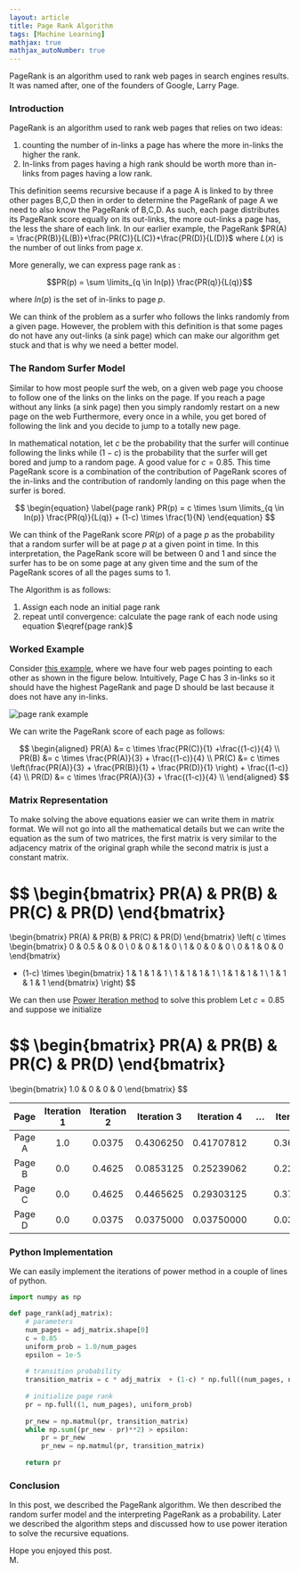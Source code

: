 ```yaml
---
layout: article
title: Page Rank Algorithm
tags: [Machine Learning]
mathjax: true
mathjax_autoNumber: true
---
```

PageRank is an algorithm used to rank web pages in search engines results. It was named after, one of the founders of Google, Larry Page.

<!--more-->

### Introduction

PageRank is an algorithm used to rank web pages that relies on two ideas:

1.  counting the number of in-links a page has where the more in-links the higher the rank.  
2.  In-links from pages having a high rank should be worth more than in-links from pages having a low rank.

This definition seems recursive because if a page A is linked to by three other pages B,C,D then in order to determine the PageRank of page A we need to also know the PageRank of B,C,D. As such, each page distributes its PageRank score equally on its out-links, the more out-links a page has, the less the share of each link. In our earlier example, the PageRank $PR(A) = \frac{PR(B)}{L(B)}+\frac{PR(C)}{L(C)}+\frac{PR(D)}{L(D)}$ where $L(x)$ is the number of out links from page $x$. 

More generally, we can express page rank as :
 
$$PR(p) = \sum \limits_{q \in In(p)} \frac{PR(q)}{L(q)}$$
 
where $In(p)$ is the set of in-links to page $p$. 

We can think of the problem as a surfer who follows the links randomly from a given page. However, the problem with this definition is that some pages do not have any out-links (a sink page) which can make our algorithm get stuck and that is why we need a better model.

### The Random Surfer Model

Similar to how most people surf the web, on a given web page you choose to follow one of the links on the links on the page. If you reach a page without any links (a sink page) then you simply randomly restart on a new page on the web Furthermore, every once in a while, you get bored of following the link and you decide to jump to a totally new page.

In mathematical notation, let $c$ be the probability that the surfer will continue following the links while $(1-c)$ is the probability that the surfer will get bored and jump to a random page. A good value for $c = 0.85.$ This time PageRank score is a combination of the contribution of PageRank scores of the in-links and the contribution of randomly landing on this page when the surfer is bored.

$$
\begin{equation}
\label{page rank}
PR(p) = c \times \sum \limits_{q \in In(p)} \frac{PR(q)}{L(q)} + (1-c) \times \frac{1}{N}
\end{equation}
$$

We can think of the PageRank score $PR(p)$ of a page $p$ as the probability that a random surfer will be at page $p$ at a given point in time. In this interpretation, the PageRank score will be between 0 and 1 and since the surfer has to be on some page at any given time and the sum of the PageRank scores of all the pages sums to 1. 

The Algorithm is as follows:

1. Assign each node an initial page rank
2. repeat until convergence: calculate the page rank of each node using equation  $\eqref{page rank}$

### Worked Example

Consider [this example](https://www.cs.princeton.edu/~chazelle/courses/BIB/pagerank.htm), where we have four web pages pointing to each other as shown in the figure below. Intuitively, Page C has 3 in-links so it should have the highest PageRank and page D should be last because it does not have any in-links.

![page rank example](/assets/images/page-rank./example.PNG) 

We can write the PageRank score of each page as follows:

$$
\begin{aligned}
PR(A) &= c \times \frac{PR(C)}{1} +\frac{(1-c)}{4} \\
PR(B) &= c \times \frac{PR(A)}{3} + \frac{(1-c)}{4} \\
PR(C) &= c \times \left(\frac{PR(A)}{3} + \frac{PR(B)}{1} + \frac{PR(D)}{1} \right)  + \frac{(1-c)}{4} \\
PR(D) &= c \times \frac{PR(A)}{3} + \frac{(1-c)}{4} \\
\end{aligned}
$$

### Matrix Representation

To make solving the above equations easier we can write them in matrix format. We will not go into all the mathematical details but we can write the equation as the sum of two matrices, the first matrix is very similar to the adjacency matrix of the original graph while the second matrix is just a constant matrix.

$$
\begin{bmatrix}
PR(A) & PR(B) & PR(C) & PR(D)
\end{bmatrix}
=
\begin{bmatrix}
PR(A) & PR(B) & PR(C) & PR(D)
\end{bmatrix}
\left( c \times 
\begin{bmatrix}
0 & 0.5 & 0 & 0 \\
0 & 0 & 1 & 0 \\
1 & 0 & 0 & 0 \\
0 & 1 & 0 & 0
\end{bmatrix}
+ (1-c) \times 
\begin{bmatrix}
1 & 1 & 1 & 1 \\
1 & 1 & 1 & 1 \\
1 & 1 & 1 & 1 \\
1 & 1 & 1 & 1
\end{bmatrix}
\right)
$$

We can then use [Power Iteration method](https://en.wikipedia.org/wiki/Power_iteration) to solve this problem Let $c = 0.85$ and suppose we initialize 

$$
\begin{bmatrix}
PR(A) & PR(B) & PR(C) & PR(D)
\end{bmatrix}
=
\begin{bmatrix}
1.0 & 0 & 0 & 0
\end{bmatrix}
$$


 Page  | Iteration 1 | Iteration 2 | Iteration 3 | Iteration 4 |   …   | Iteration 12
:----: | :---------: | :---------: | :---------: | :---------: | :---: | :----------:
Page A |     1.0     |   0.0375    |  0.4306250  | 0.41707812  |       |  0.36124157
Page B |     0.0     |   0.4625    |  0.0853125  | 0.25239062  |       |  0.22300072
Page C |     0.0     |   0.4625    |  0.4465625  | 0.29303125  |       |  0.37825770
Page D |     0.0     |   0.0375    |  0.0375000  | 0.03750000  |       |  0.03750000


### Python Implementation

We can easily implement the iterations of power method in a couple of lines of python.

```python
import numpy as np

def page_rank(adj_matrix):
    # parameters
    num_pages = adj_matrix.shape[0]
    c = 0.85
    uniform_prob = 1.0/num_pages
    epsilon = 1e-5
    
    # transition probability
    transition_matrix = c * adj_matrix  + (1-c) * np.full((num_pages, num_pages), uniform_prob)
    
    # initialize page rank
    pr = np.full((1, num_pages), uniform_prob)
    
    pr_new = np.matmul(pr, transition_matrix)
    while np.sum((pr_new - pr)**2) > epsilon:
        pr = pr_new
        pr_new = np.matmul(pr, transition_matrix)
    
    return pr
```

### Conclusion

In this post, we described the PageRank algorithm. We then described the random surfer model and the interpreting PageRank as a probability. Later we described the algorithm steps and discussed how to use power iteration to solve the recursive equations.

Hope you enjoyed this post.
<br/>
M.
